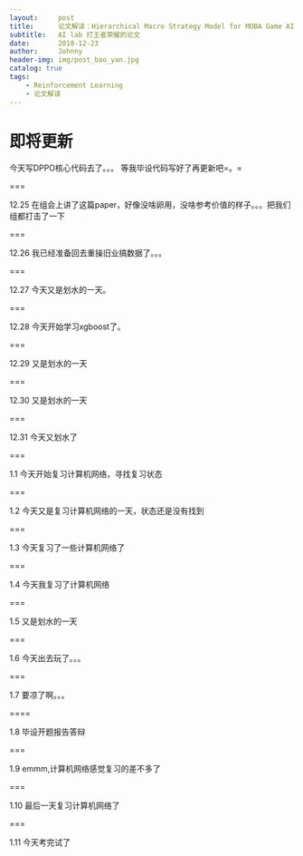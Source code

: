 ```yaml
---
layout:     post
title:      论文解读：Hierarchical Macro Strategy Model for MOBA Game AI
subtitle:   AI lab 打王者荣耀的论文
date:       2018-12-23
author:     Johnny
header-img: img/post_bao_yan.jpg
catalog: true
tags:
    - Reinforcement Learning
    - 论文解读
---
```


# 即将更新

今天写DPPO核心代码去了。。。
等我毕设代码写好了再更新吧=。=


===

12.25 在组会上讲了这篇paper，好像没啥卵用，没啥参考价值的样子。。。把我们组都打击了一下


===

12.26 我已经准备回去重操旧业搞数据了。。。

===

12.27 今天又是划水的一天。

===

12.28 今天开始学习xgboost了。

===

12.29 又是划水的一天

===

12.30 又是划水的一天

===

12.31 今天又划水了

===

1.1 今天开始复习计算机网络，寻找复习状态


===

1.2 今天又是复习计算机网络的一天，状态还是没有找到


===

1.3 今天复习了一些计算机网络了

===

1.4 今天我复习了计算机网络


===

1.5 又是划水的一天

===

1.6 今天出去玩了。。。

===

1.7 要凉了啊。。。


====

1.8 毕设开题报告答辩

===

1.9 emmm,计算机网络感觉复习的差不多了

===

1.10 最后一天复习计算机网络了

===

1.11 今天考完试了
